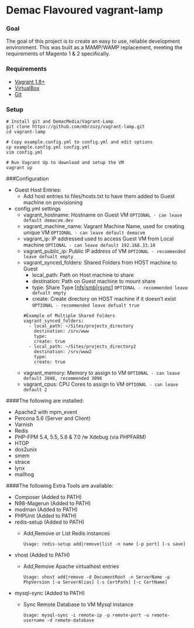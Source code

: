 # Demac Flavoured vagrant-lamp

### Goal
The goal of this project is to create an easy to use, reliable development environment.
This was built as a MAMP/WAMP replacement, meeting the requirements of Magento 1 & 2
specifically.

### Requirements

- [Vagrant 1.8+](https://www.vagrantup.com/downloads.html)
- [VirtualBox](https://www.virtualbox.org/wiki/Downloads)
- [Git](https://git-scm.com/book/en/v2/Getting-Started-Installing-Git)

### Setup

    # Install git and DemacMedia/Vagrant-Lamp
    git clone https://github.com/mbrzuzy/vagrant-lamp.git
    cd vagrant-lamp

    # Copy example.config.yml to config.yml and edit options
    cp example.config.yml config.yml
    vim config.yml

    # Run Vagrant Up to download and setup the VM
    vagrant up

###Configuration
-   Guest Host Entries:
    -   Add host entries to files/hosts.txt to have them added to Guest machine on provisioning
-   config.yml settings
    -   vagrant_hostname: Hostname on Guest VM `OPTIONAL - can leave default demacvm.dev`
    -   vagrant_machine_name: Vagrant Machine Name, used for creating unique VM `OPTIONAL - can leave default demacvm`
    -   vagrant_ip: IP addressed used to access Guest VM from Local machine `OPTIONAL - can leave default 192.168.33.10`
    -   vagrant_public_ip: Public IP address of VM `OPTIONAL - recommended leave defualt empty`
    -   vagrant_synced_folders: Shared Folders from HOST machine to Guest
        -   local_path: Path on Host machine to share
        -   destination: Path on Guest machine to mount share
        -   type: Share Type \[[nfs](https://www.vagrantup.com/docs/synced-folders/nfs.html)|[smb](https://www.vagrantup.com/docs/synced-folders/smb.html)|[rsync](https://www.vagrantup.com/docs/synced-folders/rsync.html)\] `OPTIONAL - recommended leave defualt empty`
        -   create: Create directory on HOST machine if it doesn't exist `OPTIONAL - recommended leave defualt true`
        ```
        #Example of Multiple Shared Folders
        vagrant_synced_folders:
          - local_path: ~/Sites/projects_directory
            destination: /srv/www
            type:
            create: true
          - local_path: ~/Sites/projects_directory2
            destination: /srv/www2
            type:
            create: true
        ```
    -   vagrant_memory: Memory to assign to VM `OPTIONAL - can leave default 2048, recommended 3096`
    -   vagrant_cpus: CPU Cores to assign to VM `OPTIONAL - can leave default 2`

####The following are installed:

-   Apache2 with mpm\_event
-   Percona 5.6 (Server and Client)
-   Varnish
-   Redis
-   PHP-FPM 5.4, 5.5, 5.6 & 7.0 /w Xdebug (via PHPFARM)
-   HTOP
-   dos2unix
-   smem
-   strace
-   lynx
-   mailhog


####The following Extra Tools are available:
-   Composer (Added to PATH)
-   N98-Magerun (Added to PATH)
-   modman (Added to PATH)
-   PHPUnit (Added to PATH)
-   redis-setup (Added to PATH)
    - Add,Remove or List Redis instances

        ```Usage: redis-setup add|remove|list -n name [-p port] [-s save]```
-   vhost (Added to PATH)
    - Add,Remove Apache virtualhost entries

        ```Usage: vhost add|remove -d DocumentRoot -n ServerName -p PhpVersion [-a ServerAlias] [-s CertPath] [-c CertName]```
-   mysql-sync (Added to PATH)
    - Sync Remote Database to VM Mysql instance

        ```Usage: mysql-sync -i remote-ip -p remote-port -u remote-username -d remote-database```
